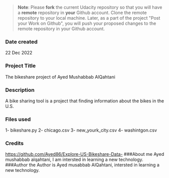 >**Note**: Please **fork** the current Udacity repository so that you will have a **remote** repository in **your** Github account. Clone the remote repository to your local machine. Later, as a part of the project "Post your Work on Github", you will push your proposed changes to the remote repository in your Github account.

### Date created
22 Dec 2022
### Project Title
The bikeshare project of Ayed Mushabbab AlQahtani
### Description
A bike sharing tool is a project that finding information about the bikes in the U.S. 
### Files used
1- bikeshare.py
2- chicago.csv
3- new_yourk_city.csv
4- washintgon.csv
### Credits
https://github.com/Ayed86/Explore-US-Bikeshare-Data-
###About me
Ayed mushabbab alqahtani, I am intersted in learning a new technology.
###Author
the Author is Ayed musabbab AlQahtani, intersted in learning a new technology.